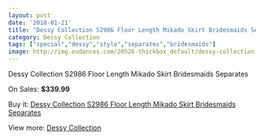 ```yaml
---
layout: post
date: '2018-01-21'
title: "Dessy Collection S2986 Floor Length Mikado Skirt Bridesmaids Separates"
category: Dessy Collection
tags: ["special","dessy","style","separates","bridesmaids"]
image: http://img.eudances.com/20526-thickbox_default/dessy-collection-s2986-floor-length-mikado-skirt-bridesmaids-separates.jpg
---
```

Dessy Collection S2986 Floor Length Mikado Skirt Bridesmaids Separates

On Sales: **$339.99**
<a href="https://www.eudances.com/en/dessy-collection/6165-dessy-collection-s2986-floor-length-mikado-skirt-bridesmaids-separates.html"><amp-img layout="responsive" width="600" height="600" src="//img.eudances.com/20526-thickbox_default/dessy-collection-s2986-floor-length-mikado-skirt-bridesmaids-separates.jpg" alt="Dessy Collection S2986 Floor Length Mikado Skirt Bridesmaids Separates 0" /></a>
<a href="https://www.eudances.com/en/dessy-collection/6165-dessy-collection-s2986-floor-length-mikado-skirt-bridesmaids-separates.html"><amp-img layout="responsive" width="600" height="600" src="//img.eudances.com/20527-thickbox_default/dessy-collection-s2986-floor-length-mikado-skirt-bridesmaids-separates.jpg" alt="Dessy Collection S2986 Floor Length Mikado Skirt Bridesmaids Separates 1" /></a>

Buy it: [Dessy Collection S2986 Floor Length Mikado Skirt Bridesmaids Separates](https://www.eudances.com/en/dessy-collection/6165-dessy-collection-s2986-floor-length-mikado-skirt-bridesmaids-separates.html "Dessy Collection S2986 Floor Length Mikado Skirt Bridesmaids Separates")

View more: [Dessy Collection](https://www.eudances.com/en/60-Dessy-Collection "Dessy Collection")